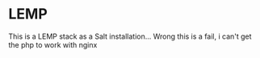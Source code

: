# LEMP
This is a LEMP stack as a Salt installation... Wrong this is a fail, i can't get the php to work with nginx

